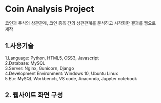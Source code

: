 # Coin Analysis Project
코인과 주식의 상관관계, 코인 종목 간의 상관관계를 분석하고 시각화한 결과를 웹으로 제작

## 1.사용기술
1.Language: Python, HTML5, CSS3, Javascript  
2.Database: MySQL  
3.Server: Nginx, Gunicorn, Django  
4.Development Environment: Windows 10, Ubuntu Linux  
5.Etc: MySQL Workbench, VS code, Anaconda, Jupyter notebook  

## 2. 웹사이트 화면 구성
